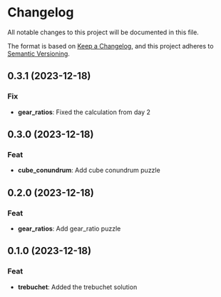 # Changelog

All notable changes to this project will be documented in this file.

The format is based on [Keep a Changelog](https://keepachangelog.com/en/1.0.0/),
and this project adheres to [Semantic Versioning](https://semver.org/spec/v2.0.0.html).
## 0.3.1 (2023-12-18)

### Fix

- **gear_ratios**: Fixed the calculation from day 2

## 0.3.0 (2023-12-18)

### Feat

- **cube_conundrum**: Add cube conundrum puzzle

## 0.2.0 (2023-12-18)

### Feat

- **gear_ratios**: Add gear_ratio puzzle

## 0.1.0 (2023-12-18)

### Feat

- **trebuchet**: Added the trebuchet solution
